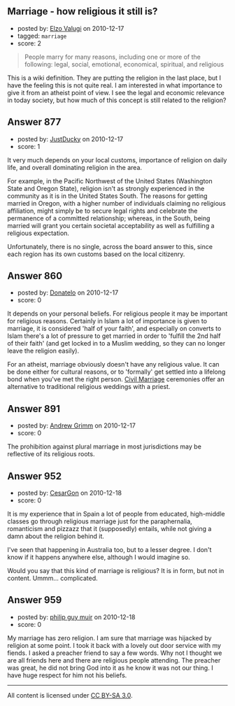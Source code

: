 ## Marriage - how religious it still is?

- posted by: [Elzo Valugi](https://stackexchange.com/users/-1/132-elzo-valugi) on 2010-12-17
- tagged: `marriage`
- score: 2

> People marry for many reasons,
> including one or more of the
> following: legal, social, emotional,
> economical, spiritual, and religious


This is a wiki definition. They are putting the religion in the last place, but I have the feeling this is not quite real. I am interested in what importance to give it from an atheist point of view. I see the legal and economic relevance in today society, but how much of this concept is still related to the religion?


## Answer 877

- posted by: [JustDucky](https://stackexchange.com/users/-1/201-justducky) on 2010-12-17
- score: 1

It very much depends on your local customs, importance of religion on daily life, and overall dominating religion in the area. 

For example, in the Pacific Northwest of the United States (Washington State and Oregon State), religion isn't as strongly experienced in the community as it is in the United States South. The reasons for getting married in Oregon, with a higher number of individuals claiming no religious affiliation, might simply be to secure legal rights and celebrate the permanence of a committed relationship; whereas, in the South, being married will grant you certain societal acceptability as well as fulfilling a religious expectation.

Unfortunately, there is no single, across the board answer to this, since each region has its own customs based on the local citizenry.


## Answer 860

- posted by: [Donatelo](https://stackexchange.com/users/-1/196-donatelo) on 2010-12-17
- score: 0

<p>It depends on your personal beliefs. For religious people it may be important for religious reasons. Certainly in Islam a lot of importance is given to marriage, it is considered 'half of your faith', and especially on converts to Islam there's a lot of pressure to get married in order to 'fulfill the 2nd half of their faith' (and get locked in to a Muslim wedding, so they can no longer leave the religion easily).</p>

<p>For an atheist, marriage obviously doesn't have any religious value. It can be done either for cultural reasons, or to 'formally' get settled into a lifelong bond when you've met the right person. <a href="http://en.wikipedia.org/wiki/Civil_marriage" rel="nofollow">Civil Marriage</a> ceremonies offer an alternative to traditional religious weddings with a priest.</p>



## Answer 891

- posted by: [Andrew Grimm](https://stackexchange.com/users/-1/270-andrew-grimm) on 2010-12-17
- score: 0

The prohibition against plural marriage in most jurisdictions may be reflective of its religious roots.


## Answer 952

- posted by: [CesarGon](https://stackexchange.com/users/-1/80-cesargon) on 2010-12-18
- score: 0

It is my experience that in Spain a lot of people from educated, high-middle classes go through religious marriage just for the paraphernalia, romanticism and pizzazz that it (supposedly) entails, while not giving a damn about the religion behind it.

I've seen that happening in Australia too, but to a lesser degree. I don't know if it happens anywhere else, although I would imagine so.

Would you say that this kind of marriage is religious? It is in form, but not in content. Ummm... complicated.


## Answer 959

- posted by: [philip guy muir](https://stackexchange.com/users/-1/182-philip-guy-muir) on 2010-12-18
- score: 0

My marriage has zero religion. I am sure that marriage was hijacked by religion at some point. I took it back with a lovely out door service with my fiends. I asked a preacher friend to say a few words. Why not I thought we are all friends here and there are religious people attending. The preacher was great, he did not bring God into it as he know it was not our thing. I have huge respect for him not his beliefs.



---

All content is licensed under [CC BY-SA 3.0](https://creativecommons.org/licenses/by-sa/3.0/).
